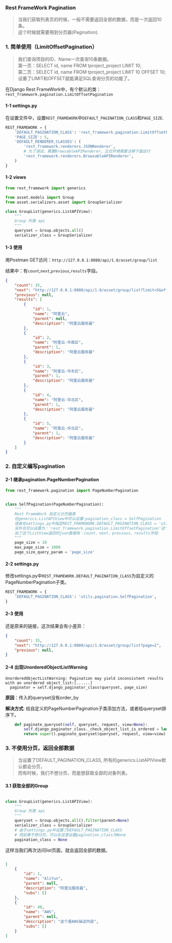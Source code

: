 ### Rest FrameWork Pagination

> 当我们获取列表页的时候，一般不需要返回全部的数据，而是一次返回10条。  
> 这个时候就需要用到分页器\(Pagination\).

### 1. 简单使用（LimitOffsetPagination）

> 我们查询项目的ID、Name一次查询10条数据。  
> 第一页：SELECT id, name FROM tproject\_project LIMIT 10;  
> 第二页：SELECT id, name FROM tproject\_project LIMIT 10 OFFSET 10;  
> 设置了LIMIT和OFFSET就能满足SQL查询分页的功能了。

在Django Rest FrameWork中，有个默认的类：`rest_framework.pagination.LimitOffsetPagination`

#### 1-1 settings.py

在设置文件中，设置`REST_FRAMEWORK`中`DEFAULT_PAGINATION_CLASS`和`PAGE_SIZE`.

```python
REST_FRAMEWORK = {
    'DEFAULT_PAGINATION_CLASS': 'rest_framework.pagination.LimitOffsetPagination',
    'PAGE_SIZE': 5,
    'DEFAULT_RENDERER_CLASSES': (
        'rest_framework.renderers.JSONRenderer',
        # 为了调试，需要BrowsableAPIRenderer，正式环境需要注释下面这行
        'rest_framework.renderers.BrowsableAPIRenderer',
    )
}
```

#### 1-2 views

```python
from rest_framework import generics

from asset.models import Group
from asset.serializers.asset import GroupSerializer

class GroupList(generics.ListAPIView):
    """
    Group 列表 api
    """
    queryset = Group.objects.all()
    serializer_class = GroupSerializer
```

#### 1-3 使用

用Postman GET访问：`http://127.0.0.1:8080/api/1.0/asset/group/list`

结果中：有`count`,`next`,`previous`,`results`字段。

```json
{
    "count": 35,
    "next": "http://127.0.0.1:8080/api/1.0/asset/group/list?limit=5&offset=5",
    "previous": null,
    "results": [
        {
            "id": 1,
            "name": "阿里云",
            "parent": null,
            "description": "阿里云服务器"
        },
        {
            "id": 2,
            "name": "阿里云-华南区",
            "parent": 1,
            "description": "阿里云服务器"
        },
        {
            "id": 3,
            "name": "阿里云-华东区",
            "parent": 1,
            "description": "阿里云服务器"
        },
        {
            "id": 4,
            "name": "阿里云-华北区",
            "parent": 1,
            "description": "阿里云服务器"
        },
        {
            "id": 5,
            "name": "阿里云-华北区",
            "parent": 1,
            "description": "阿里云服务器"
        }
    ]
}
```

### 2. 自定义编写pagination

#### 2-1 继承pagination.PageNumberPagination

```python
from rest_framework.pagination import PageNumberPagination


class SelfPagination(PageNumberPagination):
    """
    Rest FrameWork 自定义分页器类
    在generics.ListAPIView中可以设置:pagination_class = SelfPagination
    或者在settings.py中指定REST_FRAMEWORK.DEFAULT_PAGINATION_CLASS = 'utils.paginations.SelfPagination'
    另外也可以设置为：'rest_framework.pagination.LimitOffsetPagination'这个类
    加了这个ListView返回的json数据有：count、next、previous、results字段
    """
    page_size = 10
    max_page_size = 1000
    page_size_query_param = 'page_size'
```

#### 2-2 settings.py

修改settings.py中`REST_FRAMEWORK.DEFAULT_PAGINATION_CLASS`为自定义的PageNumberPagination子类。

```python
REST_FRAMEWORK = {
    'DEFAULT_PAGINATION_CLASS': 'utils.pagination.SelfPagination',
}
```

#### 2-3 使用

还是原来的链接，这次结果会有小差异：

```json
{
    "count": 35,
    "next": "http://127.0.0.1:8080/api/1.0/asset/group/list?page=2",
    "previous": null,
}
```

#### 2-4 出现UnorderedObjectListWarning

```
UnorderedObjectListWarning: Pagination may yield inconsistent results with an unordered object_list:[......]
  paginator = self.django_paginator_class(queryset, page_size)
```
**原因**：传入的queryset没有order_by

**解决方式**: 给自定义的PageNumberPagination子类添加方法，或者给queryset排序下。

```python
    def paginate_queryset(self, queryset, request, view=None):
        self.django_paginator_class._check_object_list_is_ordered = lambda x: None
        return super().paginate_queryset(queryset, request, view=view)
```

### 3. 不使用分页，返回全部数据
> 当设置了DEFAULT_PAGINATION_CLASS, 所有的generics.ListAPIView默认都会分页，  
而有时候，我们不想分页，而是想获取全部的对象列表。

#### 3.1 获取全部的Group

```python

class GroupList(generics.ListAPIView):
    """
    Group 列表 api
    """
    queryset = Group.objects.all().filter(parent=None)
    serializer_class = GroupSerializer
    # 由于settings.py中设置了DEFAULT_PAGINATION_CLASS
    # 而如果不想分页，可以在这里设置pagination_class为None
    pagination_class = None
```    

这样当我们再次访问list页面，就会返回全部的数据。

```json

[
    {
        "id": 1,
        "name": "AliYun",
        "parent": null,
        "description": "阿里云服务器",
        "subs": []
    },
    {
        "id": 48,
        "name": "AWS",
        "parent": null,
        "description": "这个是AWS描述内容",
        "subs": []
    }
]
```
